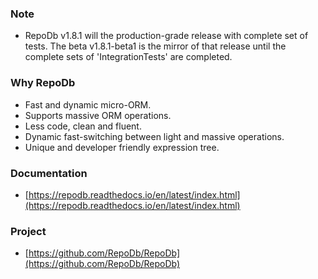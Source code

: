### Note

 - RepoDb v1.8.1 will the production-grade release with complete set of tests. The beta v1.8.1-beta1 is the mirror of that release until the complete sets of 'IntegrationTests' are completed.

### Why RepoDb

 - Fast and dynamic micro-ORM.
 - Supports massive ORM operations.
 - Less code, clean and fluent.
 - Dynamic fast-switching between light and massive operations.
 - Unique and developer friendly expression tree.

### Documentation
 - [https://repodb.readthedocs.io/en/latest/index.html](https://repodb.readthedocs.io/en/latest/index.html)

### Project
 - [https://github.com/RepoDb/RepoDb](https://github.com/RepoDb/RepoDb)
